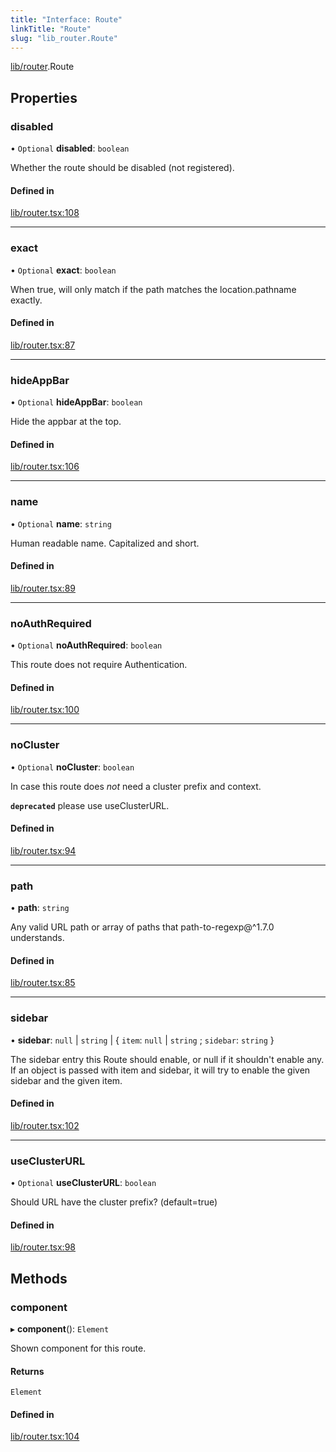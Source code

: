 ```yaml
---
title: "Interface: Route"
linkTitle: "Route"
slug: "lib_router.Route"
---
```


[lib/router](../modules/lib_router.md).Route

## Properties

### disabled

• `Optional` **disabled**: `boolean`

Whether the route should be disabled (not registered).

#### Defined in

[lib/router.tsx:108](https://github.com/headlamp-k8s/headlamp/blob/1093c364/frontend/src/lib/router.tsx#L108)

___

### exact

• `Optional` **exact**: `boolean`

When true, will only match if the path matches the location.pathname exactly.

#### Defined in

[lib/router.tsx:87](https://github.com/headlamp-k8s/headlamp/blob/1093c364/frontend/src/lib/router.tsx#L87)

___

### hideAppBar

• `Optional` **hideAppBar**: `boolean`

Hide the appbar at the top.

#### Defined in

[lib/router.tsx:106](https://github.com/headlamp-k8s/headlamp/blob/1093c364/frontend/src/lib/router.tsx#L106)

___

### name

• `Optional` **name**: `string`

Human readable name. Capitalized and short.

#### Defined in

[lib/router.tsx:89](https://github.com/headlamp-k8s/headlamp/blob/1093c364/frontend/src/lib/router.tsx#L89)

___

### noAuthRequired

• `Optional` **noAuthRequired**: `boolean`

This route does not require Authentication.

#### Defined in

[lib/router.tsx:100](https://github.com/headlamp-k8s/headlamp/blob/1093c364/frontend/src/lib/router.tsx#L100)

___

### noCluster

• `Optional` **noCluster**: `boolean`

In case this route does *not* need a cluster prefix and context.

**`deprecated`** please use useClusterURL.

#### Defined in

[lib/router.tsx:94](https://github.com/headlamp-k8s/headlamp/blob/1093c364/frontend/src/lib/router.tsx#L94)

___

### path

• **path**: `string`

Any valid URL path or array of paths that path-to-regexp@^1.7.0 understands.

#### Defined in

[lib/router.tsx:85](https://github.com/headlamp-k8s/headlamp/blob/1093c364/frontend/src/lib/router.tsx#L85)

___

### sidebar

• **sidebar**: ``null`` \| `string` \| { `item`: ``null`` \| `string` ; `sidebar`: `string`  }

The sidebar entry this Route should enable, or null if it shouldn't enable any. If an object is passed with item and sidebar, it will try to enable the given sidebar and the given item.

#### Defined in

[lib/router.tsx:102](https://github.com/headlamp-k8s/headlamp/blob/1093c364/frontend/src/lib/router.tsx#L102)

___

### useClusterURL

• `Optional` **useClusterURL**: `boolean`

Should URL have the cluster prefix? (default=true)

#### Defined in

[lib/router.tsx:98](https://github.com/headlamp-k8s/headlamp/blob/1093c364/frontend/src/lib/router.tsx#L98)

## Methods

### component

▸ **component**(): `Element`

Shown component for this route.

#### Returns

`Element`

#### Defined in

[lib/router.tsx:104](https://github.com/headlamp-k8s/headlamp/blob/1093c364/frontend/src/lib/router.tsx#L104)
